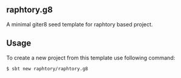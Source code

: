 ## raphtory.g8

A minimal giter8 seed template for raphtory based project.

## Usage
To create a new project from this template use following command:
```sh
$ sbt new raphtory/raphtory.g8
```
